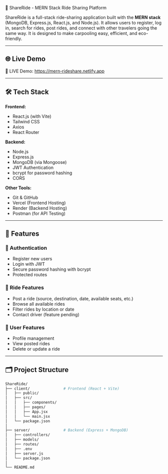 🚗 ShareRide - MERN Stack Ride Sharing Platform

ShareRide is a full-stack ride-sharing application built with the **MERN stack** (MongoDB, Express.js, React.js, and Node.js). It allows users to register, log in, search for rides, post rides, and connect with other travelers going the same way. It is designed to make carpooling easy, efficient, and eco-friendly.

---

## 🌐 Live Demo

🚀 LIVE Demo: https://mern-rideshare.netlify.app

---

## 🛠️ Tech Stack

**Frontend:**  
- React.js (with Vite)  
- Tailwind CSS  
- Axios  
- React Router

**Backend:**  
- Node.js  
- Express.js  
- MongoDB (via Mongoose)  
- JWT Authentication  
- bcrypt for password hashing  
- CORS

**Other Tools:**  
- Git & GitHub  
- Vercel (Frontend Hosting)  
- Render (Backend Hosting)  
- Postman (for API Testing)


---

## 🔐 Features

### 👤 Authentication
- Register new users
- Login with JWT
- Secure password hashing with bcrypt
- Protected routes

### 🚙 Ride Features
- Post a ride (source, destination, date, available seats, etc.)
- Browse all available rides
- Filter rides by location or date
- Contact driver (feature pending)

### 👥 User Features
- Profile management
- View posted rides
- Delete or update a ride

---

## 🗂️ Project Structure

```bash
ShareRide/
├── client/               # Frontend (React + Vite)
│   ├── public/
│   ├── src/
│   │   ├── components/
│   │   ├── pages/
│   │   ├── App.jsx
│   │   └── main.jsx
│   └── package.json
│
├── server/               # Backend (Express + MongoDB)
│   ├── controllers/
│   ├── models/
│   ├── routes/
│   ├── .env
│   ├── server.js
│   └── package.json
│
└── README.md
